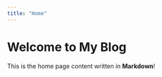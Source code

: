 ```yaml
---
title: "Home"
---
```


# Welcome to My Blog

This is the home page content written in **Markdown**!
